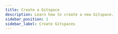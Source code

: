 ```yaml
---
title: Create a Gitspace
description: Learn how to create a new Gitspace. 
sidebar_position: 1
sidebar_label: Create Gitspaces
---
```


